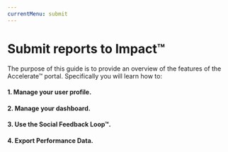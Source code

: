 ```yaml
---
currentMenu: submit
---
```


# Submit reports to Impact&trade;

The purpose of this guide is to provide an overview of the features of the Accelerate&trade; portal. Specifically you will learn how to:

#### 1. Manage your user profile.
#### 2. Manage your dashboard.
#### 3. Use the Social Feedback Loop&trade;.
#### 4. Export Performance Data.
